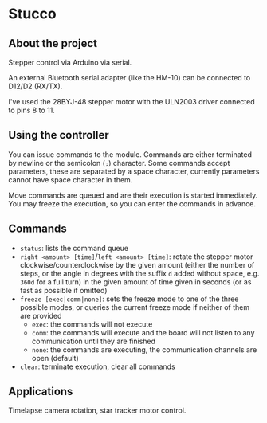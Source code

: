 # Stucco

## About the project

Stepper control via Arduino via serial.

An external Bluetooth serial adapter (like the HM-10) can be connected to D12/D2 (RX/TX).

I've used the 28BYJ-48 stepper motor with the ULN2003 driver connected to pins 8 to 11.

## Using the controller

You can issue commands to the module. Commands are either terminated by newline or the semicolon (`;`)
character. Some commands accept parameters, these are separated by a space character, currently parameters
cannot have space character in them.

Move commands are queued and are their execution is started immediately. You may freeze the execution, so
you can enter the commands in advance.

## Commands

- `status`: lists the command queue
- `right <amount> [time]`/`left <amount> [time]`: rotate the stepper motor clockwise/counterclockwise
  by the given amount (either the number of steps, or the angle in degrees with the suffix `d` added
  without space, e.g. `360d` for a full turn) in the given amount of time given in seconds (or as fast
  as possible if omitted)
- `freeze [exec|comm|none]`: sets the freeze mode to one of the three possible modes, or queries the
  current freeze mode if neither of them are provided
  - `exec`: the commands will not execute
  - `comm`: the commands will execute and the board will not listen to any communication until they
    are finished
  - `none`: the commands are executing, the communication channels are open (default)
- `clear`: terminate execution, clear all commands

## Applications

Timelapse camera rotation, star tracker motor control.
